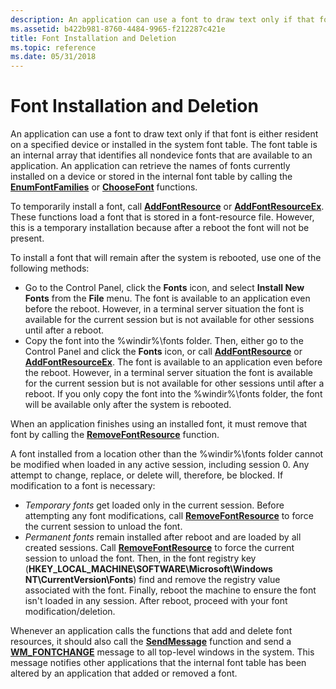 ```yaml
---
description: An application can use a font to draw text only if that font is either resident on a specified device or installed in the system font table.
ms.assetid: b422b981-8760-4484-9965-f212287c421e
title: Font Installation and Deletion
ms.topic: reference
ms.date: 05/31/2018
---
```


# Font Installation and Deletion

An application can use a font to draw text only if that font is either resident on a specified device or installed in the system font table. The font table is an internal array that identifies all nondevice fonts that are available to an application. An application can retrieve the names of fonts currently installed on a device or stored in the internal font table by calling the [**EnumFontFamilies**](/windows/desktop/api/Wingdi/nf-wingdi-enumfontfamiliesa) or [**ChooseFont**](/previous-versions/windows/desktop/legacy/ms646914(v=vs.85)) functions.

To temporarily install a font, call [**AddFontResource**](/windows/desktop/api/Wingdi/nf-wingdi-addfontresourcea) or [**AddFontResourceEx**](/windows/desktop/api/Wingdi/nf-wingdi-addfontresourceexa). These functions load a font that is stored in a font-resource file. However, this is a temporary installation because after a reboot the font will not be present.

To install a font that will remain after the system is rebooted, use one of the following methods:

-   Go to the Control Panel, click the **Fonts** icon, and select **Install New Fonts** from the **File** menu. The font is available to an application even before the reboot. However, in a terminal server situation the font is available for the current session but is not available for other sessions until after a reboot.
-   Copy the font into the %windir%\\fonts folder. Then, either go to the Control Panel and click the **Fonts** icon, or call [**AddFontResource**](/windows/win32/api/wingdi/nf-wingdi-addfontresourcea) or [**AddFontResourceEx**](/windows/win32/api/wingdi/nf-wingdi-addfontresourceexa). The font is available to an application even before the reboot. However, in a terminal server situation the font is available for the current session but is not available for other sessions until after a reboot. If you only copy the font into the %windir%\\fonts folder, the font will be available only after the system is rebooted.

When an application finishes using an installed font, it must remove that font by calling the [**RemoveFontResource**](/windows/desktop/api/Wingdi/nf-wingdi-removefontresourcea) function.

A font installed from a location other than the %windir%\\fonts folder cannot be modified when loaded in any active session, including session 0. Any attempt to change, replace, or delete will, therefore, be blocked. If modification to a font is necessary:

-   *Temporary fonts* get loaded only in the current session. Before attempting any font modifications, call [**RemoveFontResource**](/windows/desktop/api/Wingdi/nf-wingdi-removefontresourcea) to force the current session to unload the font.
-   *Permanent fonts* remain installed after reboot and are loaded by all created sessions. Call [**RemoveFontResource**](/windows/desktop/api/Wingdi/nf-wingdi-removefontresourcea) to force the current session to unload the font. Then, in the font registry key (**HKEY\_LOCAL\_MACHINE\\SOFTWARE\\Microsoft\\Windows NT\\CurrentVersion\\Fonts**) find and remove the registry value associated with the font. Finally, reboot the machine to ensure the font isn't loaded in any session. After reboot, proceed with your font modification/deletion.

Whenever an application calls the functions that add and delete font resources, it should also call the [**SendMessage**](/windows/win32/api/winuser/nf-winuser-sendmessage) function and send a [**WM\_FONTCHANGE**](wm-fontchange.md) message to all top-level windows in the system. This message notifies other applications that the internal font table has been altered by an application that added or removed a font.

 

 
